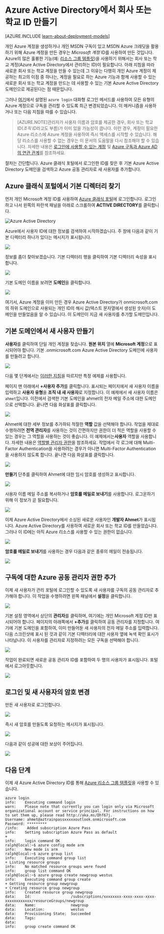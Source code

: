 <properties
   pageTitle="AAD에서 회사 또는 학교 ID 만들기 | Microsoft Azure"
   description="Azure Active Directory에 리소스 관리자 및 클래식 배포 모델에서 사용할 회사 또는 학교 ID를 만드는 방법을 알아봅니다."
   services="virtual-machines"
   documentationCenter=""
   authors="squillace"
   manager="timlt"
   editor=""
   tags="azure-service-management,azure-resource-manager"/>

<tags
   ms.service="virtual-machines"
   ms.devlang="na"
   ms.topic="article"
   ms.tgt_pltfrm="na"
   ms.workload="infrastructure"
   ms.date="12/08/2015"
   ms.author="rasquill"/>

# Azure Active Directory에서 회사 또는 학교 ID 만들기

[AZURE.INCLUDE [learn-about-deployment-models](../../includes/learn-about-deployment-models-both-include.md)]

개인 Azure 계정을 생성하거나 개인 MSDN 구독이 있고 MSDN Azure 크레딧을 활용하기 위해 Azure 계정을 만든 경우는 *Microsoft 계정* ID를 사용하여 만든 것입니다. Azure의 많은 훌륭한 기능(예: [리소스 그룹 템플릿](../resource-group-overview.md))을 사용하기 위해서는 회사 또는 학교 계정(Azure Active Directory에서 관리하는 ID)이 필요합니다. 아래 지침을 따라 새로운 회사 또는 학교 계정을 만들 수 있는데 그 이유는 다행히 개인 Azure 계정이 제공하는 최고의 이점 중 하나는, 계정을 필요로 하는 Azure 기능과 함께 사용할 수 있는 새로운 회사 또는 학교 계정을 만드는 데 사용할 수 있는 기본 Azure Active Directory 도메인으로 제공된다는 점 때문입니다.

그러나 [여기](../xplat-cli-connect.md)에서 설명된 `azure login` 대화형 로그인 메서드를 사용하여 모든 유형의 Azure 계정으로 구독을 관리할 수 있도록 최근 변경되었습니다. 이 메커니즘을 사용하거나 또는 다음 지침을 따를 수 있습니다.

> [AZURE.NOTE]관리자가 사용자 이름과 암호를 제공한 경우, 회사 또는 학교 ID(*조직 ID*라고도 부름)가 이미 있을 가능성이 큽니다. 이런 경우, 계정이 필요한 Azure 리소스에 Azure 계정을 사용하여 즉시 액세스를 시작할 수 있습니다. 해당 리소스를 사용할 수 없는 경우는 이 문서의 도움말을 다시 참조해야 할 수 있습니다. 자세한 내용은 [로그인에 사용할 수 있는 계정](https://msdn.microsoft.com/library/azure/dn629581.aspx#BKMK_SignInAccounts) 및 [Azure 구독과 Azure AD의 연관 관계](https://msdn.microsoft.com/library/azure/dn629581.aspx#BKMK_SubRelationToDir)를 참조하세요.

절차는 간단합니다. Azure 클래식 포털에서 로그인한 ID를 찾은 후 기본 Azure Active Directory 도메인을 검색하고 Azure 공동 관리자로 새 사용자를 추가합니다.

## Azure 클래식 포털에서 기본 디렉터리 찾기

먼저 개인 Microsoft 계정 ID를 사용하여 [Azure 클래식 포털](https://manage.windowsazure.com)에 로그인합니다. 로그인하고 나서 왼쪽의 파란색 패널을 아래로 스크롤하여 **ACTIVE DIRECTORY**를 클릭합니다.

![Azure Active Directory](./media/resource-group-create-work-id-from-personal/azureactivedirectorywidget.png)

Azure에서 사용자 ID에 대한 정보를 검색하여 시작하겠습니다. 주 창에 다음과 같이 기본 디렉터리 하나가 있다는 메시지가 표시됩니다.

![](./media/resource-group-create-work-id-from-personal/defaultaadlisting.png)

정보를 좀더 찾아보겠습니다. 기본 디렉터리 행을 클릭하여 기본 디렉터리 속성을 표시합니다.

![](./media/resource-group-create-work-id-from-personal/defaultdirectorypage.png)

기본 도메인 이름을 보려면 **도메인**을 클릭합니다.

![](./media/resource-group-create-work-id-from-personal/domainclicktoseeyourdefaultdomain.png)

여기서, Azure 계정을 이미 만든 경우 Azure Active Directory가 onmicrosoft.com의 하위 도메인으로 사용되는 개인 ID의 해시 값(텍스트 문자열에서 생성된 숫자)이 도메인을 만들었음을 알 수 있습니다. 이 도메인이 지금 새 사용자를 추가할 도메인입니다.

## 기본 도메인에서 새 사용자 만들기

**사용자**를 클릭하여 단일 개인 계정을 찾습니다. **원본 위치** 열에 **Microsoft 계정**으로 표시되어야 합니다. 기본 .onmicrosoft.com Azure Active Directory 도메인에 사용자를 만들려고 합니다.

![](./media/resource-group-create-work-id-from-personal/defaultdirectoryuserslisting.png)

다음 몇 단계에서는 [이러한 지침](https://technet.microsoft.com/library/hh967632.aspx#BKMK_1)을 따르지만 특정 예제를 사용합니다.

페이지 맨 아래에서 **+사용자 추가**를 클릭합니다. 표시되는 페이지에서 새 사용자 이름을 입력하고 **사용자 유형**을 **조직 내 새 사용자**로 지정합니다. 이 예제에서 새 사용자 이름은 `ahmet`입니다. 이전에서 검색한 기본 도메인을 ahmet의 전자 메일 주소에 대한 도메인으로 선택합니다. 끝나면 다음 화살표를 클릭합니다.

![](./media/resource-group-create-work-id-from-personal/addingauserwithdirectorydropdown.png)

Ahmet에 대한 세부 정보를 추가하되 적절한 **역할** 값을 선택해야 합니다. 작업을 제대로 수행하려면 **전역 관리자**를 사용하는 것이 간편하지만 권한이 더 적은 역할을 사용할 수 있는 경우는 그 역할을 사용하는 것이 좋습니다. 이 예제에서는**사용자** 역할을 사용합니다. 자세한 내용은 [역할별 관리자 권한](https://msdn.microsoft.com/library/azure/dn468213.aspx#BKMK_1)을 참조하세요. 작업에서 각 로그에 대해 Multi-Factor Authentication을 사용하려는 경우가 아니면 Multi-Factor Authentication을 사용하지 않도록 합니다. 끝나면 다음 화살표를 클릭합니다.

![](./media/resource-group-create-work-id-from-personal/userprofileuseradmin.png)

**만들기** 단추를 클릭하여 Ahmet에 대한 임시 암호를 생성하고 표시합니다.

![](./media/resource-group-create-work-id-from-personal/gettemporarypasswordforuser.png)

사용자 이름 메일 주소를 복사하거나 **암호를 메일로 보내기**를 사용합니다. 로그온하기 위해 이 정보가 곧 필요합니다.

![](./media/resource-group-create-work-id-from-personal/receivedtemporarypassworddialog.png)

이제 Azure Active Directory에서 소싱된 새로운 사용자인 **개발자 Ahmet**가 표시됩니다. Azure Active Directory를 사용하여 새로운 회사 또는 학교 ID를 만들었습니다. 그러나 이 ID에는 아직 Azure 리소스를 사용할 수 있는 권한이 없습니다.

![](./media/resource-group-create-work-id-from-personal/defaultdirectoryusersaftercreate.png)

**암호를 메일로 보내기**를 사용하는 경우 다음과 같은 종류의 메일이 전송됩니다.

![](./media/resource-group-create-work-id-from-personal/emailreceivedfromnewusercreation.png)

## 구독에 대한 Azure 공동 관리자 권한 추가

이제 새 사용자가 관리 포털에 로그인할 수 있도록 새 사용자를 구독의 공동 관리자로 추가해야 합니다. 이 작업을 수행하려면 왼쪽 패널에서 **설정**을 클릭합니다.

![](./media/resource-group-create-work-id-from-personal/thesettingswidget.png)

기본 설정 영역에서 상단의 **관리자**를 클릭하며, 여기에는 개인 Microsoft 계정 ID만 표시되어야 합니다. 페이지의 아래쪽에서 **+추가**를 클릭하여 공동 관리자를 지정합니다. 여기에 기본 도메인을 포함하여, 이미 만들어둔 새 사용자의 전자 메일 주소를 입력합니다. 다음 스크린샷에 표시 된 것과 같이 기본 디렉터리에 대한 사용자 옆에 녹색 확인 표시가 나타납니다. 이 사용자를 관리자로 지정하려는 모든 구독을 선택해야 합니다.

![](./media/resource-group-create-work-id-from-personal/addingnewuserascoadmin.png)

작업이 완료되면 새로운 공동 관리자 ID를 포함하여 두 명의 사용자가 표시됩니다. 포털에서 로그아웃합니다.

![](./media/resource-group-create-work-id-from-personal/newuseraddedascoadministrator.png)

## 로그인 및 새 사용자의 암호 변경

만든 새 사용자로 로그인합니다.

![](./media/resource-group-create-work-id-from-personal/signinginwithnewuser.png)

즉시 새 암호를 만들도록 요청하는 메시지가 표시됩니다.

![](./media/resource-group-create-work-id-from-personal/mustupdateyourpassword.png)

다음과 같이 성공에 대한 보상이 주어집니다.

![](./media/resource-group-create-work-id-from-personal/successtourdialog.png)


## 다음 단계

이제 새 Azure Active Directory ID를 통해 [Azure 리소스 그룹 템플릿](../xplat-cli-azure-resource-manager.md)을 사용할 수 있습니다.

    azure login
    info:    Executing command login
    warn:    Please note that currently you can login only via Microsoft organizational account or service principal. For instructions on how to set them up, please read http://aka.ms/Dhf67j.
    Username: ahmet@aztrainpassxxxxxoutlook.onmicrosoft.com
    Password: *********
    /info:    Added subscription Azure Pass
    info:    Setting subscription Azure Pass as default
    +
    info:    login command OK
    ralph@local:~$ azure config mode arm
    info:    New mode is arm
    ralph@local:~$ azure group list
    info:    Executing command group list
    + Listing resource groups
    info:    No matched resource groups were found
    info:    group list command OK
    ralph@local:~$ azure group create newgroup westus
    info:    Executing command group create
    + Getting resource group newgroup
    + Creating resource group newgroup
    info:    Created resource group newgroup
    data:    Id:                  /subscriptions/xxxxxxxx-xxxx-xxxx-xxxx-xxxxxxxxxxxx/resourceGroups/newgroup
    data:    Name:                newgroup
    data:    Location:            westus
    data:    Provisioning State:  Succeeded
    data:    Tags:
    data:
    info:    group create command OK

<!---HONumber=AcomDC_1217_2015-->